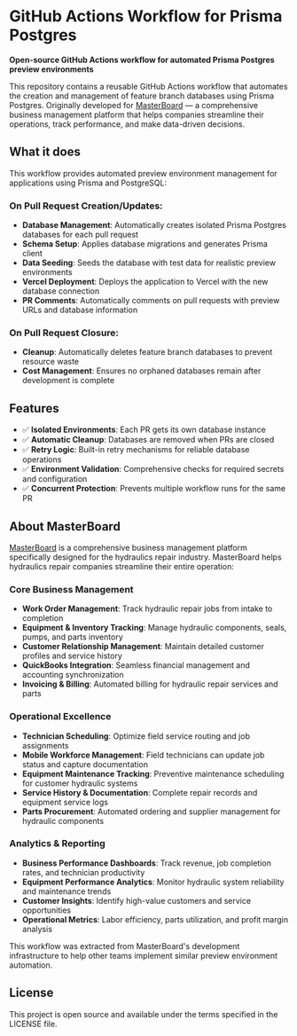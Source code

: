 # GitHub Actions Workflow for Prisma Postgres

**Open-source GitHub Actions workflow for automated Prisma Postgres preview environments**

This repository contains a reusable GitHub Actions workflow that automates the creation and management of feature branch databases using Prisma Postgres. Originally developed for [MasterBoard](https://masterboardapp.com) — a comprehensive business management platform that helps companies streamline their operations, track performance, and make data-driven decisions.

## What it does

This workflow provides automated preview environment management for applications using Prisma and PostgreSQL:

### On Pull Request Creation/Updates:

- **Database Management**: Automatically creates isolated Prisma Postgres databases for each pull request
- **Schema Setup**: Applies database migrations and generates Prisma client
- **Data Seeding**: Seeds the database with test data for realistic preview environments
- **Vercel Deployment**: Deploys the application to Vercel with the new database connection
- **PR Comments**: Automatically comments on pull requests with preview URLs and database information

### On Pull Request Closure:

- **Cleanup**: Automatically deletes feature branch databases to prevent resource waste
- **Cost Management**: Ensures no orphaned databases remain after development is complete

## Features

- ✅ **Isolated Environments**: Each PR gets its own database instance
- ✅ **Automatic Cleanup**: Databases are removed when PRs are closed
- ✅ **Retry Logic**: Built-in retry mechanisms for reliable database operations
- ✅ **Environment Validation**: Comprehensive checks for required secrets and configuration
- ✅ **Concurrent Protection**: Prevents multiple workflow runs for the same PR

## About MasterBoard

[MasterBoard](https://masterboardapp.com) is a comprehensive business management platform specifically designed for the hydraulics repair industry. MasterBoard helps hydraulics repair companies streamline their entire operation:

### Core Business Management

- **Work Order Management**: Track hydraulic repair jobs from intake to completion
- **Equipment & Inventory Tracking**: Manage hydraulic components, seals, pumps, and parts inventory
- **Customer Relationship Management**: Maintain detailed customer profiles and service history
- **QuickBooks Integration**: Seamless financial management and accounting synchronization
- **Invoicing & Billing**: Automated billing for hydraulic repair services and parts

### Operational Excellence

- **Technician Scheduling**: Optimize field service routing and job assignments
- **Mobile Workforce Management**: Field technicians can update job status and capture documentation
- **Equipment Maintenance Tracking**: Preventive maintenance scheduling for customer hydraulic systems
- **Service History & Documentation**: Complete repair records and equipment service logs
- **Parts Procurement**: Automated ordering and supplier management for hydraulic components

### Analytics & Reporting

- **Business Performance Dashboards**: Track revenue, job completion rates, and technician productivity
- **Equipment Performance Analytics**: Monitor hydraulic system reliability and maintenance trends
- **Customer Insights**: Identify high-value customers and service opportunities
- **Operational Metrics**: Labor efficiency, parts utilization, and profit margin analysis

This workflow was extracted from MasterBoard's development infrastructure to help other teams implement similar preview environment automation.

## License

This project is open source and available under the terms specified in the LICENSE file.
